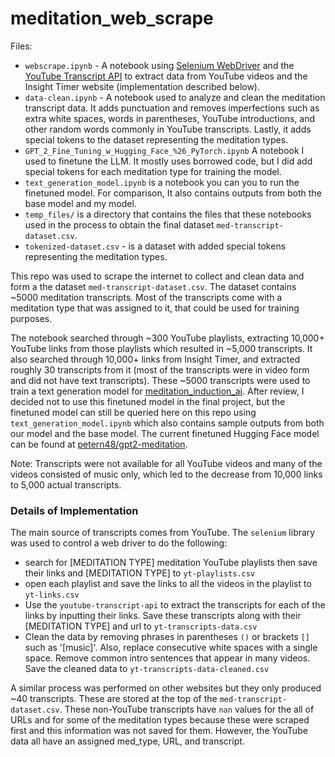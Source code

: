 # meditation_web_scrape

Files:
- `webscrape.ipynb` - A notebook using [Selenium WebDriver](https://selenium-python.readthedocs.io/getting-started.html) and the [YouTube Transcript API](https://pypi.org/project/youtube-transcript-api/) to extract data from YouTube videos and the Insight Timer website (implementation described below).
- `data-clean.ipynb` - A notebook used to analyze and clean the meditation transcript data. It adds punctuation and removes imperfections such as extra white spaces, words in parentheses, YouTube introductions, and other random words commonly in YouTube transcripts. Lastly, it adds special tokens to the dataset representing the meditation types.
- `GPT_2_Fine_Tuning_w_Hugging_Face_%26_PyTorch.ipynb` A notebook I used to finetune the LLM. It mostly uses borrowed code, but I did add special tokens for each meditation type for training the model.
- `text_generation_model.ipynb` is a notebook you can you to run the finetuned model. For comparison, It also contains outputs from both the base model and my model.
- `temp_files/` is a directory that contains the files that these notebooks used in the process to obtain the final dataset `med-transcript-dataset.csv`.
- `tokenized-dataset.csv` - is a dataset with added special tokens representing the meditation types.

This repo was used to scrape the internet to collect and clean data and form a the dataset `med-transcript-dataset.csv`. The dataset contains ~5000 meditation transcripts. Most of the transcripts come with a meditation type that was assigned to it, that could be used for training purposes.

The notebook searched through ~300 YouTube playlists, extracting 10,000+ YouTube links from those playlists which resulted in ~5,000 transcripts. It also searched through 10,000+ links from Insight Timer, and extracted roughly 30 transcripts from it (most of the transcripts were in video form and did not have text transcripts). These ~5000 transcripts were used to train a text generation model for [meditation_induction_ai](https://github.com/petern48/meditation_induction_ai). After review, I decided not to use this finetuned model in the final project, but the finetuned model can still be queried here on this repo using `text_generation_model.ipynb` which also contains sample outputs from both our model and the base model. The current finetuned Hugging Face model can be found at [petern48/gpt2-meditation](https://huggingface.co/petern48/gpt2-meditation). 

Note: Transcripts were not available for all YouTube videos and many of the videos consisted of music only, which led to the decrease from 10,000 links to 5,000 actual transcripts.

### Details of Implementation
The main source of transcripts comes from YouTube. The `selenium` library was used to control a web driver to do the following:
- search for [MEDITATION TYPE] meditation YouTube playlists then save their links and [MEDITATION TYPE] to `yt-playlists.csv`
- open each playlist and save the links to all the videos in the playlist to `yt-links.csv`
- Use the `youtube-transcript-api` to extract the transcripts for each of the links by inputting their links. Save these transcripts along with their [MEDITATION TYPE] and url to `yt-transcripts-data.csv`
- Clean the data by removing phrases in parentheses `()` or brackets `[]` such as '[music]'. Also, replace consecutive white spaces with a single space. Remove common intro sentences that appear in many videos. Save the cleaned data to `yt-transcripts-data-cleaned.csv`

A similar process was performed on other websites but they only produced ~40 transcripts. These are stored at the top of the `med-transcript-dataset.csv`. These non-YouTube transcripts have `nan` values for the all of URLs and for some of the meditation types because these were scraped first and this information was not saved for them. However, the YouTube data all have an assigned med_type, URL, and transcript.
